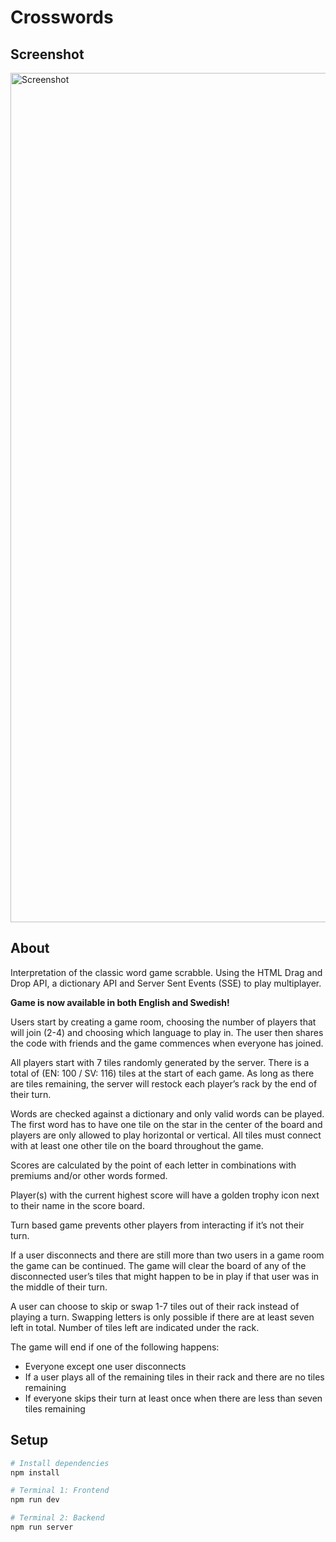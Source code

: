 # Crosswords

## Screenshot

<img width="1359" alt="Screenshot" src="https://user-images.githubusercontent.com/72305598/125613952-9ec740b0-b65f-4c7d-a4aa-8dacfa76faa1.png">

## About

Interpretation of the classic word game scrabble. Using the HTML Drag and Drop API, a dictionary API and Server Sent Events (SSE) to play multiplayer.

**Game is now available in both English and Swedish!**

Users start by creating a game room, choosing the number of players that will join (2-4) and choosing which language to play in. The user then shares the code with friends and the game commences when everyone has joined.

All players start with 7 tiles randomly generated by the server. There is a total of (EN: 100 / SV: 116) tiles at the start of each game. As long as there are tiles remaining, the server will restock each player’s rack by the end of their turn.

Words are checked against a dictionary and only valid words can be played. The first word has to have one tile on the star in the center of the board and players are only allowed to play horizontal or vertical. All tiles must connect with at least one other tile on the board throughout the game.

Scores are calculated by the point of each letter in combinations with premiums and/or other words formed.

Player(s) with the current highest score will have a golden trophy icon next to their name in the score board.

Turn based game prevents other players from interacting if it’s not their turn.

If a user disconnects and there are still more than two users in a game room the game can be continued. The game will clear the board of any of the disconnected user’s tiles that might happen to be in play if that user was in the middle of their turn.

A user can choose to skip or swap 1-7 tiles out of their rack instead of playing a turn. Swapping letters is only possible if there are at least seven left in total. Number of tiles left are indicated under the rack.

The game will end if one of the following happens:

- Everyone except one user disconnects
- If a user plays all of the remaining tiles in their rack and there are no tiles remaining
- If everyone skips their turn at least once when there are less than seven tiles remaining

## Setup

```bash
# Install dependencies
npm install

# Terminal 1: Frontend
npm run dev

# Terminal 2: Backend
npm run server
```
